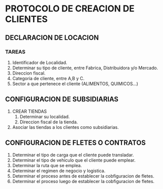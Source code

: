 # PROTOCOLO DE CREACION DE CLIENTES

## DECLARACION DE LOCACION
### TAREAS
1. Identificador de Localidad.
2. Determinar su tipo de cliente, entre Fabrica, Distribuidora y/o Mercado.
3. Direccion fiscal.
4. Categoria de cliente, entre A,B y C.
5. Sector a que pertenece el cliente (ALIMENTOS, QUIMICOS...)

## CONFIGURACION DE SUBSIDIARIAS
1. CREAR TIENDAS
    1. Determinar su localidad.
    2. Direccion fiscal de la tienda.
2. Asociar las tiendas a los clientes como subsidiarias.

## CONFIGURACION DE FLETES O CONTRATOS
1. Determinar el tipo de carga que el cliente puede transladar.
2. Determinar el tipo de vehiculo que el cliente puede emplear.
3. Determinar la ruta que se emplea.
4. Determinar el regimen de negocio y logistica.
5. Determinar el proceso antes de establecer la cobfiguracion de fletes.
6. Determinar el proceso luego de establecer la cobfiguracion de fletes.
